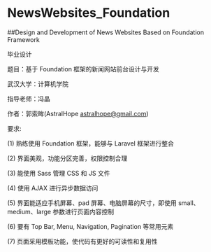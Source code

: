 # NewsWebsites_Foundation
##Design and Development of News Websites Based on Foundation Framework

毕业设计

题目：基于 Foundation 框架的新闻网站前台设计与开发

武汉大学：计算机学院

指导老师：冯晶

作者：郭索眸(AstralHope <astralhope@gmail.com>)


要求:

(1) 熟练使用 Foundation 框架，能够与 Laravel 框架进行整合

(2) 界面美观，功能分区完善，权限控制合理

(3) 能使用 Sass 管理 CSS 和 JS 文件

(4) 使用 AJAX 进行异步数据访问

(5) 界面能适应手机屏幕、pad 屏幕、电脑屏幕的尺寸，即使用 small、 medium、large 参数进行页面内容控制

(6) 要有 Top Bar, Menu, Navigation, Pagination 等常用元素

(7) 页面采用模板功能，使代码有更好的可读性和复用性


